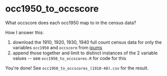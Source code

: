 # occ1950_to_occscore
What occscore does each occ1950 map to in the census data?

How I answer this: 

1. download the 1910, 1920, 1930, 1940 full count census data for only the variables `occ1950` and `occscore` from [ipums](https://usa.ipums.org/usa-action/variables/group)
2. append those together and limit to distinct instances of the 2 variable values -- see `occ1950_to_occscores.R` for code for this

You're done! See `occ1950_to_occscores_(1910-40).csv` for the result.

